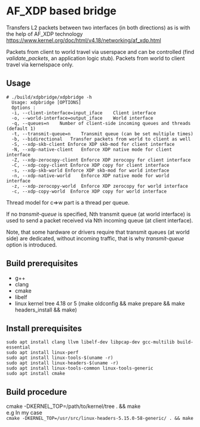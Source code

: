 AF_XDP based bridge
===================

Transfers L2 packets between two interfaces (in both directions) as is
with the help of AF_XDP technology https://www.kernel.org/doc/html/v4.18/networking/af_xdp.html

Packets from client to world travel via userspace and can be controlled (find *validate_packets*,
   an application logic stub).
Packets from world to client travel via kernelspace only.

Usage
-----

``` shell
# ./build/xdpbridge/xdpbridge -h
  Usage: xdpbridge [OPTIONS]
  Options :
  -i, --client-interface=input_iface	Client interface
  -o, --world-interface=output_iface	World interface
  -q, --queues=n	Number of client-side incoming queues and threads (default 1)
  -t, --transmit-queue=n	Transmit queue (can be set multiple times)
  -b, --bidirectional	Transfer packets from world to client as well
  -S, --xdp-skb-client Enforce XDP skb-mod for client interface
  -N, --xdp-native-client	Enforce XDP native mode for client interface
  -Z, --xdp-zerocopy-client	Enforce XDP zerocopy for client interface
  -C, --xdp-copy-client	Enforce XDP copy for client interface
  -s, --xdp-skb-world Enforce XDP skb-mod for world interface
  -n, --xdp-native-world	Enforce XDP native mode for world interface
  -z, --xdp-zerocopy-world	Enforce XDP zerocopy for world interface
  -c, --xdp-copy-world	Enforce XDP copy for world interface
```

Thread model for c=>w part is a thread per queue.

If no *transmit-queue* is specified, Nth transmit queue (at world interface)
is used to send a packet received via Nth incoming queue (at client interface).

Note, that some hardware or drivers require that transmit queues (at world side) are dedicated, without incoming traffic,
that is why *transmit-queue* option is introduced.


Build prerequisites
-------------
* g++
* clang
* cmake
* libelf
* linux kernel tree 4.18 or 5 (make oldconfig && make prepare && make headers_install && make)

Install prerequisites
---------------------
`sudo apt install clang llvm libelf-dev libpcap-dev gcc-multilib build-essential`  
`sudo apt install linux-perf`  
`sudo apt install linux-tools-$(uname -r)`  
`sudo apt install linux-headers-$(uname -r)`  
`sudo apt install linux-tools-common linux-tools-generic`  
`sudo apt install cmake`

Build procedure
---------------
cmake -DKERNEL_TOP=/path/to/kernel/tree . && make  
e.g In my case  
`cmake -DKERNEL_TOP=/usr/src/linux-headers-5.15.0-58-generic/ . && make`
